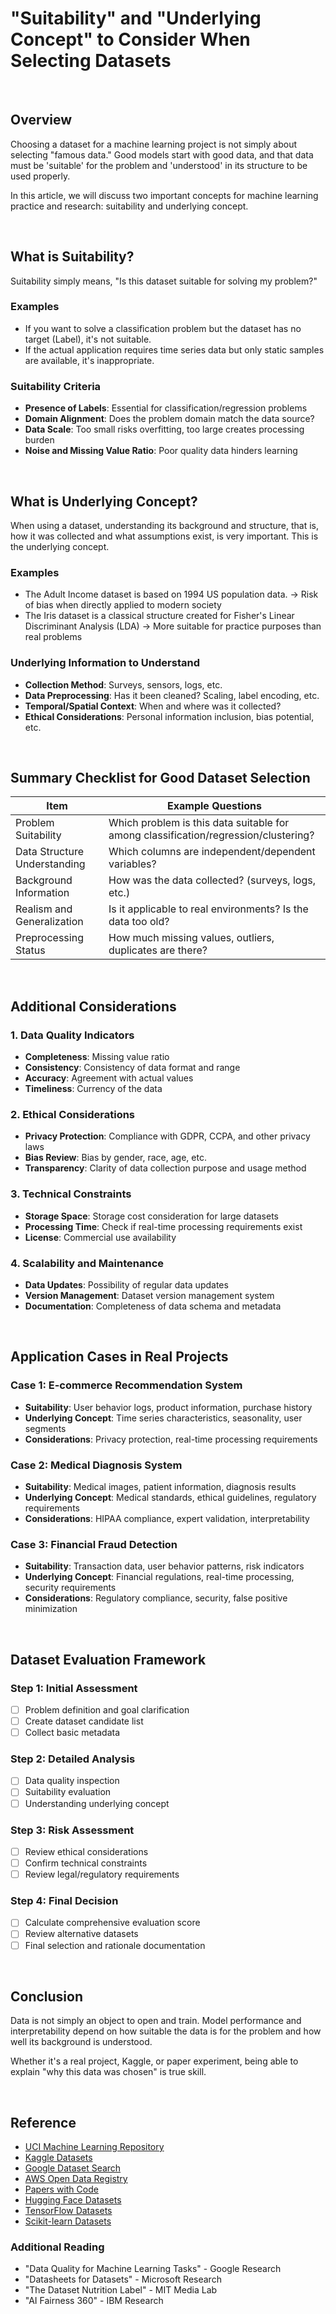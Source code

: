 # "Suitability" and "Underlying Concept" to Consider When Selecting Datasets

<br/>

## Overview

Choosing a dataset for a machine learning project is not simply about selecting "famous data." Good models start with good data, and that data must be 'suitable' for the problem and 'understood' in its structure to be used properly.

In this article, we will discuss two important concepts for machine learning practice and research: suitability and underlying concept.

<br/>

## What is Suitability?

Suitability simply means, "Is this dataset suitable for solving my problem?"

### Examples
- If you want to solve a classification problem but the dataset has no target (Label), it's not suitable.
- If the actual application requires time series data but only static samples are available, it's inappropriate.

### Suitability Criteria
- **Presence of Labels**: Essential for classification/regression problems
- **Domain Alignment**: Does the problem domain match the data source?
- **Data Scale**: Too small risks overfitting, too large creates processing burden
- **Noise and Missing Value Ratio**: Poor quality data hinders learning

<br/>

## What is Underlying Concept?

When using a dataset, understanding its background and structure, that is, how it was collected and what assumptions exist, is very important. This is the underlying concept.

### Examples
- The Adult Income dataset is based on 1994 US population data. → Risk of bias when directly applied to modern society
- The Iris dataset is a classical structure created for Fisher's Linear Discriminant Analysis (LDA) → More suitable for practice purposes than real problems

### Underlying Information to Understand
- **Collection Method**: Surveys, sensors, logs, etc.
- **Data Preprocessing**: Has it been cleaned? Scaling, label encoding, etc.
- **Temporal/Spatial Context**: When and where was it collected?
- **Ethical Considerations**: Personal information inclusion, bias potential, etc.

<br/>

## Summary Checklist for Good Dataset Selection

| Item | Example Questions |
|------|-------------------|
| Problem Suitability | Which problem is this data suitable for among classification/regression/clustering? |
| Data Structure Understanding | Which columns are independent/dependent variables? |
| Background Information | How was the data collected? (surveys, logs, etc.) |
| Realism and Generalization | Is it applicable to real environments? Is the data too old? |
| Preprocessing Status | How much missing values, outliers, duplicates are there? |

<br/>

## Additional Considerations

### 1. Data Quality Indicators
- **Completeness**: Missing value ratio
- **Consistency**: Consistency of data format and range
- **Accuracy**: Agreement with actual values
- **Timeliness**: Currency of the data

### 2. Ethical Considerations
- **Privacy Protection**: Compliance with GDPR, CCPA, and other privacy laws
- **Bias Review**: Bias by gender, race, age, etc.
- **Transparency**: Clarity of data collection purpose and usage method

### 3. Technical Constraints
- **Storage Space**: Storage cost consideration for large datasets
- **Processing Time**: Check if real-time processing requirements exist
- **License**: Commercial use availability

### 4. Scalability and Maintenance
- **Data Updates**: Possibility of regular data updates
- **Version Management**: Dataset version management system
- **Documentation**: Completeness of data schema and metadata

<br/>

## Application Cases in Real Projects

### Case 1: E-commerce Recommendation System
- **Suitability**: User behavior logs, product information, purchase history
- **Underlying Concept**: Time series characteristics, seasonality, user segments
- **Considerations**: Privacy protection, real-time processing requirements

### Case 2: Medical Diagnosis System
- **Suitability**: Medical images, patient information, diagnosis results
- **Underlying Concept**: Medical standards, ethical guidelines, regulatory requirements
- **Considerations**: HIPAA compliance, expert validation, interpretability

### Case 3: Financial Fraud Detection
- **Suitability**: Transaction data, user behavior patterns, risk indicators
- **Underlying Concept**: Financial regulations, real-time processing, security requirements
- **Considerations**: Regulatory compliance, security, false positive minimization

<br/>

## Dataset Evaluation Framework

### Step 1: Initial Assessment
- [ ] Problem definition and goal clarification
- [ ] Create dataset candidate list
- [ ] Collect basic metadata

### Step 2: Detailed Analysis
- [ ] Data quality inspection
- [ ] Suitability evaluation
- [ ] Understanding underlying concept

### Step 3: Risk Assessment
- [ ] Review ethical considerations
- [ ] Confirm technical constraints
- [ ] Review legal/regulatory requirements

### Step 4: Final Decision
- [ ] Calculate comprehensive evaluation score
- [ ] Review alternative datasets
- [ ] Final selection and rationale documentation

<br/>

## Conclusion

Data is not simply an object to open and train. Model performance and interpretability depend on how suitable the data is for the problem and how well its background is understood.

Whether it's a real project, Kaggle, or paper experiment, being able to explain "why this data was chosen" is true skill.

<br/>

## Reference

- [UCI Machine Learning Repository](https://archive.ics.uci.edu/ml/)
- [Kaggle Datasets](https://www.kaggle.com/datasets)
- [Google Dataset Search](https://datasetsearch.research.google.com/)
- [AWS Open Data Registry](https://registry.opendata.aws/)
- [Papers with Code](https://paperswithcode.com/datasets)
- [Hugging Face Datasets](https://huggingface.co/datasets)
- [TensorFlow Datasets](https://www.tensorflow.org/datasets)
- [Scikit-learn Datasets](https://scikit-learn.org/stable/datasets.html)

### Additional Reading
- "Data Quality for Machine Learning Tasks" - Google Research
- "Datasheets for Datasets" - Microsoft Research
- "The Dataset Nutrition Label" - MIT Media Lab
- "AI Fairness 360" - IBM Research 